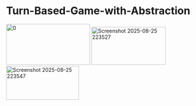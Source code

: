 # Turn-Based-Game-with-Abstraction
<img width="227" height="111" alt="0" src="https://github.com/user-attachments/assets/6e6e572f-87c3-4dd3-ac44-90563fc38c9d" />
<img width="201" height="103" alt="Screenshot 2025-08-25 223527" src="https://github.com/user-attachments/assets/c3a718b7-12bc-49a0-a748-084bdccf91af" />
<img width="197" height="92" alt="Screenshot 2025-08-25 223547" src="https://github.com/user-attachments/assets/8cb78f2d-243c-48d9-953b-a134dd6f56c4" />

